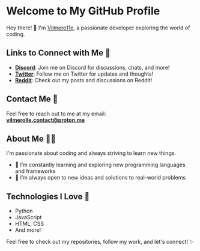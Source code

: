 # Welcome to My GitHub Profile

Hey there! 👋 I'm [Vilmero11e](https://github.com/vilmero11e), a passionate developer exploring the world of coding.

## Links to Connect with Me 🔗

- **[Discord](https://vilmero11e.github.io/discord)**: Join me on Discord for discussions, chats, and more!
- **[Twitter](https://vilmero11e.github.io/twitter)**: Follow me on Twitter for updates and thoughts!
- **[Reddit](https://vilmero11e.github.io/reddit)**: Check out my posts and discussions on Reddit!

## Contact Me 📧

Feel free to reach out to me at my email:  
**[vilmerolle.contact@proton.me](mailto:vilmerolle.contact@proton.me)**

## About Me 🧑‍💻

I'm passionate about coding and always striving to learn new things.

- 🌱 I’m constantly learning and exploring new programming languages and frameworks
- 🤔 I’m always open to new ideas and solutions to real-world problems

## Technologies I Love 🚀

- Python
- JavaScript
- HTML, CSS
- And more!

Feel free to check out my repositories, follow my work, and let's connect! ✨
